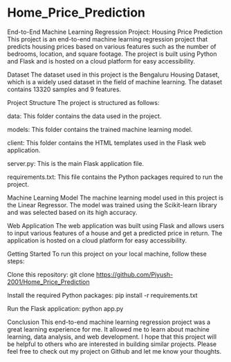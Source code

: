 # Home_Price_Prediction
End-to-End Machine Learning Regression Project: Housing Price Prediction
This project is an end-to-end machine learning regression project that predicts housing prices based on various features such as the number of bedrooms, location, and square footage. The project is built using Python and Flask and is hosted on a cloud platform for easy accessibility.

Dataset
The dataset used in this project is the Bengaluru Housing Dataset, which is a widely used dataset in the field of machine learning. The dataset contains 13320 samples and 9 features.

Project Structure
The project is structured as follows:

data: This folder contains the data used in the project.

models: This folder contains the trained machine learning model.

client: This folder contains the HTML templates used in the Flask web application.

server.py: This is the main Flask application file.

requirements.txt: This file contains the Python packages required to run the project.

Machine Learning Model
The machine learning model used in this project is the Linear Regressor. The model was trained using the Scikit-learn library and was selected based on its high accuracy.

Web Application
The web application was built using Flask and allows users to input various features of a house and get a predicted price in return. The application is hosted on a cloud platform for easy accessibility.

Getting Started
To run this project on your local machine, follow these steps:

Clone this repository: git clone https://github.com/Piyush-2001/Home_Price_Prediction

Install the required Python packages: pip install -r requirements.txt

Run the Flask application: python app.py

Conclusion
This end-to-end machine learning regression project was a great learning experience for me. It allowed me to learn about machine learning, data analysis, and web development. I hope that this project will be helpful to others who are interested in building similar projects. Please feel free to check out my project on Github and let me know your thoughts.